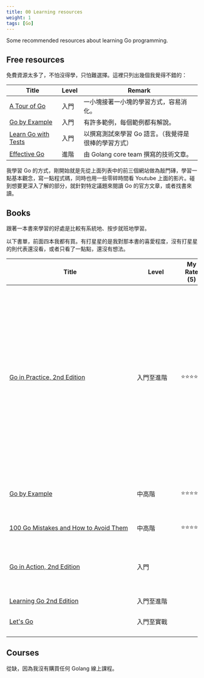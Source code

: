 ```yaml
---
title: 00 Learning resources
weight: 1
tags: [Go]
---
```


Some recommended resources about learning Go programming.

## Free resources

免費資源太多了，不怕沒得學，只怕難選擇。這裡只列出幾個我覺得不錯的：

| Title                                                              | Level | Remark                                 |
| ------------------------------------------------------------------ | ----- | -------------------------------------- |
| [A Tour of Go](https://go.dev/tour/)                               | 入門  | 一小塊接著一小塊的學習方式，容易消化。 |
| [Go by Example](https://gobyexample.com/)                          | 入門  | 有許多範例，每個範例都有解說。         |
| [Learn Go with Tests](https://quii.gitbook.io/learn-go-with-tests) | 入門  | 以撰寫測試來學習 Go 語言。（我覺得是很棒的學習方式） |
| [Effective Go](https://go.dev/doc/effective_go)                    | 進階  | 由 Golang core team 撰寫的技術文章。 |

我學習 Go 的方式，剛開始就是先從上面列表中的前三個網站做為敲門磚，學習一點基本觀念，寫一點程式碼，同時也用一些零碎時間看 Youtube 上面的影片。碰到想要更深入了解的部分，就針對特定議題來閱讀 Go 的官方文章，或者找書來讀。

## Books

跟著一本書來學習的好處是比較有系統地、按步就班地學習。

以下書單，前面四本我都有買。有打星星的是我對那本書的喜愛程度，沒有打星星的則代表還沒看，或者只看了一點點，還沒有想法。

| Title <div style="width: 320px;"></div>| Level<div style="width: 100px;"></div> | My Rate (5) | Description |
|-----------------------|------------------------|---------|------------------------------------|
| [Go in Practice, 2nd Edition](https://www.manning.com/books/go-in-practice-second-edition) | 入門至進階 | ⭐⭐⭐⭐⭐ | 著重實戰所需的知識與技術，不會詳細介紹基礎語法，例如變數如何宣告與賦值、如何寫迴圈等等，但重要的語言特性都有涵蓋，像是介面、泛型、concurrency、錯誤處理等等。後面幾章還介紹了單元測試、Web API、雲端應用程式設計等議題。|
| [Go by Example](https://www.manning.com/books/go-by-example) | 中高階 | ⭐⭐⭐⭐⭐ | 適合 Go 語言的初學者，但必須具備其他程式語言的開發經驗。 |
| [100 Go Mistakes and How to Avoid Them](https://100go.co/book/) | 中高階 | ⭐⭐⭐⭐⭐ | Go 專業開發人員必讀。 |
| [Go in Action, 2nd Edition](https://www.manning.com/books/go-in-action-second-edition) | 入門 | | 介紹語法和語言特性，最後一章介紹單元測試。未包含 web 程式設計相關議題。|
| [Learning Go 2nd Edition](https://www.amazon.com/Learning-Go-Jon-Bodner-ebook/dp/B0CS5DY1VN) | 入門至進階 |  |
| [Let's Go](https://lets-go.alexedwards.net/) | 入門至實戰 |  | 從 Hello World 到開發 Web 應用程式。 |

## Courses

從缺，因為我沒有購買任何 Golang 線上課程。
